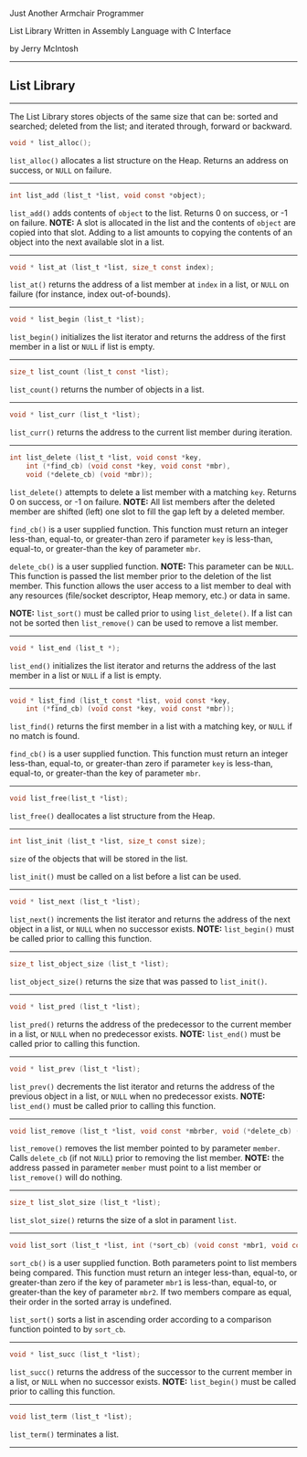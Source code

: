 Just Another Armchair Programmer

List Library Written in Assembly Language with C Interface

by Jerry McIntosh

---

## List Library

---

The List Library stores objects of the same size that can be: sorted and searched; deleted from the list; and iterated through, forward or backward.

```c
void * list_alloc();
```

`list_alloc()` allocates a list structure on the Heap.  Returns an address on success, or `NULL` on failure.

---

```c
int list_add (list_t *list, void const *object);
```

`list_add()` adds contents of `object` to the list.  Returns 0 on success, or -1 on failure.  **NOTE:** A slot is allocated in the list and the contents of `object` are copied into that slot.  Adding to a list amounts to copying the contents of an object into the next available slot in a list.

---

```c
void * list_at (list_t *list, size_t const index);
```

`list_at()` returns the address of a list member at `index` in a list, or `NULL` on failure (for instance, index out-of-bounds).

---

```c
void * list_begin (list_t *list);
```

`list_begin()` initializes the list iterator and returns the address of the first member in a list or `NULL` if list is empty.

---

```c
size_t list_count (list_t const *list);
```

`list_count()` returns the number of objects in a list.

---

```c
void * list_curr (list_t *list);
```

`list_curr()` returns the address to the current list member during iteration.

---

```c
int list_delete (list_t *list, void const *key,
    int (*find_cb) (void const *key, void const *mbr),
    void (*delete_cb) (void *mbr));
```

`list_delete()` attempts to delete a list member with a matching `key`.  Returns 0 on success, or -1 on failure.  **NOTE:** All list members after the deleted member are shifted (left) one slot to fill the gap left by a deleted member.

`find_cb()` is a user supplied function.  This function must return an integer less-than, equal-to, or greater-than zero if parameter `key` is less-than, equal-to, or greater-than the key of parameter `mbr`.

`delete_cb()` is a user supplied function.  **NOTE:** This parameter can be `NULL`.  This function is passed the list member prior to the deletion of the list member.  This function allows the user access to a list member to deal with any resources (file/socket descriptor, Heap memory, etc.) or data in same.

**NOTE:** `list_sort()` must be called prior to using `list_delete()`.  If a list can not be sorted then `list_remove()` can be used to remove a list member.

---

```c
void * list_end (list_t *);
```

`list_end()` initializes the list iterator and returns the address of the last member in a list or `NULL` if a list is empty.

---

```c
void * list_find (list_t const *list, void const *key,
    int (*find_cb) (void const *key, void const *mbr));
```

`list_find()` returns the first member in a list with a matching key, or `NULL` if no match is found.

`find_cb()` is a user supplied function.  This function must return an integer less-than, equal-to, or greater-than zero if parameter `key` is less-than, equal-to, or greater-than the key of parameter `mbr`.

---

```c
void list_free(list_t *list);
```

`list_free()` deallocates a list structure from the Heap.

---

```c
int list_init (list_t *list, size_t const size);
```

`size` of the objects that will be stored in the list.

`list_init()` must be called on a list before a list can be used.

---

```c
void * list_next (list_t *list);
```

`list_next()` increments the list iterator and returns the address of the next object in a list, or `NULL` when no successor exists.  **NOTE:** `list_begin()` must be called prior to calling this function.

---

```c
size_t list_object_size (list_t *list);
```

`list_object_size()` returns the size that was passed to `list_init()`.

---

```c
void * list_pred (list_t *list);
```

`list_pred()` returns the address of the predecessor to the current member in a list, or `NULL` when no predecessor exists.  **NOTE:**  `list_end()` must be called prior to calling this function.

---

```c
void * list_prev (list_t *list);
```

`list_prev()` decrements the list iterator and returns the address of the previous object in a list, or `NULL` when no predecessor exists.  **NOTE:** `list_end()` must be called prior to calling this function.

---

```c
void list_remove (list_t *list, void const *mbrber, void (*delete_cb) (void *));
```

`list_remove()` removes the list member pointed to by parameter `member`.  Calls `delete_cb` (if not `NULL`) prior to removing the list member.  **NOTE:** the address passed in parameter `member` must point to a list member or `list_remove()` will do nothing.

---

```c
size_t list_slot_size (list_t *list);
```

`list_slot_size()` returns the size of a slot in parament `list`.

---

```c
void list_sort (list_t *list, int (*sort_cb) (void const *mbr1, void const *mbr2));
```

`sort_cb()` is a user supplied function.  Both parameters point to list members being compared.  This function must return an integer less-than, equal-to, or greater-than zero if the key of parameter `mbr1` is less-than, equal-to, or greater-than the key of parameter `mbr2`.  If two members compare as equal, their order in the sorted array is undefined.

`list_sort()` sorts a list in ascending order according to a comparison function pointed to by `sort_cb`.

---

```c
void * list_succ (list_t *list);
```

`list_succ()` returns the address of the successor to the current member in a list, or `NULL` when no successor exists.  **NOTE:** `list_begin()` must be called prior to calling this function.

---

```c
void list_term (list_t *list);
```

`list_term()` terminates a list.

---

